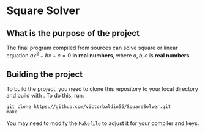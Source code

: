 # Square Solver
## What is the purpose of the project
The final program compiled from sources can solve square or linear equation $ax^2 + bx + c = 0$
**in real numbers**, where $a, b, c$ is **real numbers**.
## Building the project
To build the project, you need to clone this repository to your local directory and build
with . To do this, run:
```
git clone https://github.com/victorbaldin56/SquareSolver.git
make
```
You may need to modify the ```Makefile``` to adjust it for your compiler and keys.
